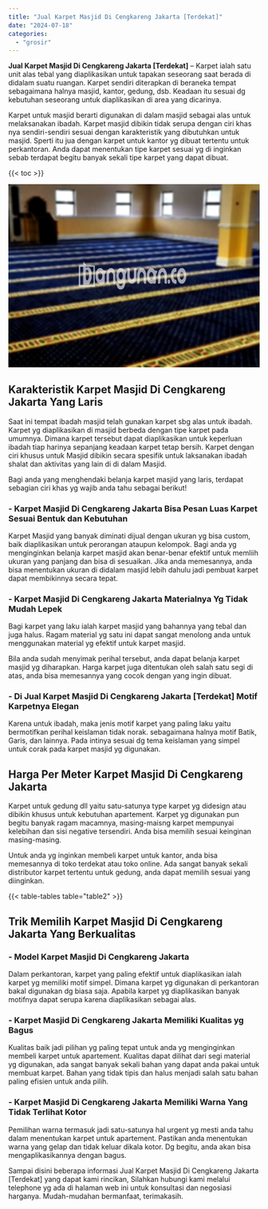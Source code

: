 ```yaml
---
title: "Jual Karpet Masjid Di Cengkareng Jakarta [Terdekat]"
date: "2024-07-18"
categories: 
  - "grosir"
---
```


**Jual Karpet Masjid Di Cengkareng Jakarta \[Terdekat\]** – Karpet ialah satu unit alas tebal yang diaplikasikan untuk tapakan seseorang saat berada di didalam suatu ruangan. Karpet sendiri diterapkan di beraneka tempat sebagaimana halnya masjid, kantor, gedung, dsb. Keadaan itu sesuai dg kebutuhan seseorang untuk diaplikasikan di area yang dicarinya.

Karpet untuk masjid berarti digunakan di dalam masjid sebagai alas untuk melaksanakan ibadah. Karpet masjid dibikin tidak serupa dengan ciri khas nya sendiri-sendiri sesuai dengan karakteristik yang dibutuhkan untuk masjid. Sperti itu jua dengan karpet untuk kantor yg dibuat tertentu untuk perkantoran. Anda dapat menentukan tipe karpet sesuai yg di inginkan sebab terdapat begitu banyak sekali tipe karpet yang dapat dibuat.

{{< toc >}}

![Jual Karpet Masjid Di Cengkareng Jakarta [Terdekat]](/images/grosir-karpet-murah-33.png)

## Karakteristik Karpet Masjid Di Cengkareng Jakarta Yang Laris

Saat ini tempat ibadah masjid telah gunakan karpet sbg alas untuk ibadah. Karpet yg diaplikasikan di masjid berbeda dengan tipe karpet pada umumnya. Dimana karpet tersebut dapat diaplikasikan untuk keperluan ibadah tiap harinya sepanjang keadaan karpet tetap bersih. Karpet dengan ciri khusus untuk Masjid dibikin secara spesifik untuk laksanakan ibadah shalat dan aktivitas yang lain di di dalam Masjid.

Bagi anda yang menghendaki belanja karpet masjid yang laris, terdapat sebagian ciri khas yg wajib anda tahu sebagai berikut!

### \- Karpet Masjid Di Cengkareng Jakarta Bisa Pesan Luas Karpet Sesuai Bentuk dan Kebutuhan

Karpet Masjid yang banyak diminati dijual dengan ukuran yg bisa custom, baik diaplikasikan untuk perorangan ataupun kelompok. Bagi anda yg menginginkan belanja karpet masjid akan benar-benar efektif untuk memliih ukuran yang panjang dan bisa di sesuaikan. Jika anda memesannya, anda bisa menentukan ukuran di didalam masjid lebih dahulu jadi pembuat karpet dapat membikinnya secara tepat.

### \- Karpet Masjid Di Cengkareng Jakarta Materialnya Yg Tidak Mudah Lepek

Bagi karpet yang laku ialah karpet masjid yang bahannya yang tebal dan juga halus. Ragam material yg satu ini dapat sangat menolong anda untuk menggunakan material yg efektif untuk karpet masjid.

Bila anda sudah menyimak perihal tersebut, anda dapat belanja karpet masjid yg diharapkan. Harga karpet juga ditentukan oleh salah satu segi di atas, anda bisa memesannya yang cocok dengan yang ingin dibuat.

### \- Di Jual Karpet Masjid Di Cengkareng Jakarta \[Terdekat\] Motif Karpetnya Elegan

Karena untuk ibadah, maka jenis motif karpet yang paling laku yaitu bermotifkan perihal keislaman tidak norak. sebagaimana halnya motif Batik, Garis, dan lainnya. Pada intinya sesuai dg tema keislaman yang simpel untuk corak pada karpet masjid yg digunakan.

## Harga Per Meter Karpet Masjid Di Cengkareng Jakarta

Karpet untuk gedung dll yaitu satu-satunya type karpet yg didesign atau dibikin khusus untuk kebutuhan apartement. Karpet yg digunakan pun begitu banyak ragam macamnya, masing-maisng karpet mempunyai kelebihan dan sisi negative tersendiri. Anda bisa memilih sesuai keinginan masing-masing.

Untuk anda yg inginkan membeli karpet untuk kantor, anda bisa memesannya di toko terdekat atau toko online. Ada sangat banyak sekali distributor karpet tertentu untuk gedung, anda dapat memilih sesuai yang diinginkan.

{{< table-tables table="table2" >}}

## Trik Memilih Karpet Masjid Di Cengkareng Jakarta Yang Berkualitas

### \- Model Karpet Masjid Di Cengkareng Jakarta

Dalam perkantoran, karpet yang paling efektif untuk diaplikasikan ialah karpet yg memiliki motif simpel. Dimana karpet yg digunakan di perkantoran bakal digunakan dg biasa saja. Apabila karpet yg diaplikasikan banyak motifnya dapat serupa karena diaplikasikan sebagai alas.

### \- Karpet Masjid Di Cengkareng Jakarta Memiliki Kualitas yg Bagus

Kualitas baik jadi pilihan yg paling tepat untuk anda yg menginginkan membeli karpet untuk apartement. Kualitas dapat dilihat dari segi material yg digunakan, ada sangat banyak sekali bahan yang dapat anda pakai untuk membuat karpet. Bahan yang tidak tipis dan halus menjadi salah satu bahan paling efisien untuk anda pilih.

### \- Karpet Masjid Di Cengkareng Jakarta Memiliki Warna Yang Tidak Terlihat Kotor

Pemilihan warna termasuk jadi satu-satunya hal urgent yg mesti anda tahu dalam menentukan karpet untuk apartement. Pastikan anda menentukan warna yang gelap dan tidak keluar dikala kotor. Dg begitu, anda akan bisa mengaplikasikannya dengan bagus.

Sampai disini beberapa informasi Jual Karpet Masjid Di Cengkareng Jakarta \[Terdekat\] yang dapat kami rincikan, Silahkan hubungi kami melalui telephone yg ada di halaman web ini untuk konsultasi dan negosiasi harganya. Mudah-mudahan bermanfaat, terimakasih.
